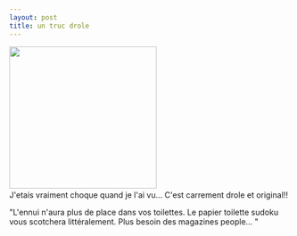 ```yaml
---
layout: post
title: un truc drole
---
```


<p><img src="http://album.sina.com.cn/pic/4bc9ca8e02000iny" width="264" height="255" /> <!-- --><img src="http://secure-cn.imrworldwide.com/cgi-bin/m?ci=cn-sina2006&amp;cg=0" width="1" height="1" /> <br />J&#39;etais vraiment choque quand je l&#39;ai vu&#8230; C&#39;est carrement drole et original!!</p>
<p>&quot;L&#39;ennui n&#39;aura plus de place dans vos toilettes. Le papier toilette sudoku vous scotchera littéralement. Plus besoin des magazines people&#8230; &quot;</p>
<p></p>
